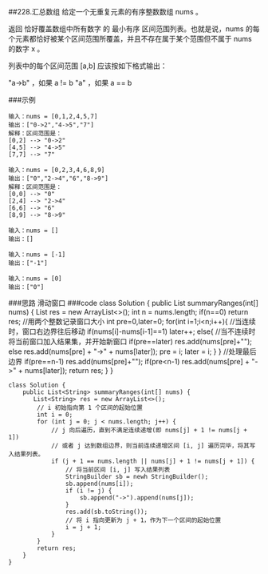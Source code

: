 ##228.汇总数组
给定一个无重复元素的有序整数数组 nums 。

返回 恰好覆盖数组中所有数字 的 最小有序 区间范围列表。也就是说，nums 的每个元素都恰好被某个区间范围所覆盖，并且不存在属于某个范围但不属于 nums 的数字 x 。

列表中的每个区间范围 [a,b] 应该按如下格式输出：

"a->b" ，如果 a != b
"a" ，如果 a == b

###示例
~~~~
输入：nums = [0,1,2,4,5,7]
输出：["0->2","4->5","7"]
解释：区间范围是：
[0,2] --> "0->2"
[4,5] --> "4->5"
[7,7] --> "7"

输入：nums = [0,2,3,4,6,8,9]
输出：["0","2->4","6","8->9"]
解释：区间范围是：
[0,0] --> "0"
[2,4] --> "2->4"
[6,6] --> "6"
[8,9] --> "8->9"

输入：nums = []
输出：[]

输入：nums = [-1]
输出：["-1"]

输入：nums = [0]
输出：["0"]
~~~~
###思路
    滑动窗口
###code
    class Solution {
        public List<String> summaryRanges(int[] nums) {
            List<String> res = new ArrayList<>();
            int n = nums.length;
            if(n==0) return res;
            //用两个整数记录窗口大小
            int pre=0,later=0;
            for(int i=1;i<n;i++){
                //当连续时，窗口右边界往后移动
                if(nums[i]-nums[i-1]==1) later++;
                else{  //当不连续时将当前窗口加入结果集，并开始新窗口
                    if(pre==later) res.add(nums[pre]+"");
                    else res.add(nums[pre] + "->" + nums[later]);
                    pre = i;
                    later = i;
                }
            }
            //处理最后边界
            if(pre==n-1) res.add(nums[pre]+"");
            if(pre<n-1) res.add(nums[pre] + "->" + nums[later]);
            return res;
        }
    }
    
    class Solution {
        public List<String> summaryRanges(int[] nums) {
           List<String> res = new ArrayList<>();
            // i 初始指向第 1 个区间的起始位置
            int i = 0;
            for (int j = 0; j < nums.length; j++) {
                // j 向后遍历，直到不满足连续递增(即 nums[j] + 1 != nums[j + 1])
                // 或者 j 达到数组边界，则当前连续递增区间 [i, j] 遍历完毕，将其写入结果列表。
                if (j + 1 == nums.length || nums[j] + 1 != nums[j + 1]) {
                    // 将当前区间 [i, j] 写入结果列表
                    StringBuilder sb = newh StringBuilder();
                    sb.append(nums[i]);
                    if (i != j) {
                        sb.append("->").append(nums[j]);
                    }
                    res.add(sb.toString());
                    // 将 i 指向更新为 j + 1，作为下一个区间的起始位置
                    i = j + 1;
                }
            }
            return res;
        }
    }
